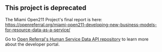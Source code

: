 ## This project is deprecated
The Miami Open211 Project's final report is here: https://openreferral.org/miami-open211-developing-new-business-models-for-resource-data-as-a-service/

Go to [Open Referral's Human Service Data API repository](https://github.com/openreferral/api-specification) to learn more about the developer portal.

